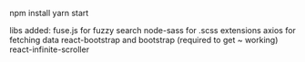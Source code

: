 npm install
yarn start

libs added:
fuse.js for fuzzy search
node-sass for .scss extensions
axios for fetching data
react-bootstrap and bootstrap (required to get ~ working)
react-infinite-scroller
